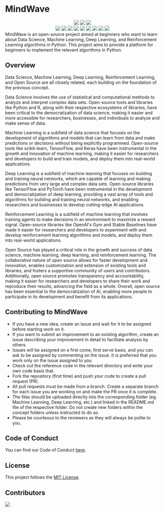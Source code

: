 # MindWave

<div align="center">
<img src="https://forthebadge.com/images/badges/built-with-love.svg" />
<img src="https://forthebadge.com/images/badges/uses-brains.svg" />
<img src="https://forthebadge.com/images/badges/powered-by-responsibility.svg" />
  <br>
  <img src="https://img.shields.io/github/repo-size/The-Data-Alchemists-Manipal/MindWave?style=for-the-badge" />
  <img src="https://img.shields.io/github/issues/The-Data-Alchemists-Manipal/MindWave?style=for-the-badge" />
  <img src="https://img.shields.io/github/issues-closed-raw/The-Data-Alchemists-Manipal/MindWave?style=for-the-badge" />
  <img src="https://img.shields.io/github/issues-pr/The-Data-Alchemists-Manipal/MindWave?style=for-the-badge" />
  <img src="https://img.shields.io/github/issues-pr-closed/The-Data-Alchemists-Manipal/MindWave?style=for-the-badge" />
  <img src="https://img.shields.io/github/license/The-Data-Alchemists-Manipal/MindWave?style=for-the-badge" />
  <img src="https://img.shields.io/github/forks/The-Data-Alchemists-Manipal/MindWave?style=for-the-badge" />
  <img src="https://img.shields.io/github/contributors/The-Data-Alchemists-Manipal/MindWave?style=for-the-badge" />
  
  <img src="https://img.shields.io/github/stars/The-Data-Alchemists-Manipal/MindWave?style=for-the-badge" />
  </div>
MindWave is an open-source project aimed at beginners who want to learn about Data Science, Machine Learning, Deep Learning, and Reinforcement Learning algorithms in Python. This project aims to provide a platform for beginners to implement the relevant algorithms in Python.

## Overview

Data Science, Machine Learning, Deep Learning, Reinforcement Learning, and Open Source are all closely related, each building on the foundation of the previous concept.

Data Science involves the use of statistical and computational methods to analyze and interpret complex data sets. Open-source tools and libraries like Python and R, along with their respective ecosystems of libraries, have been critical to the democratization of data science, making it easier and more accessible for researchers, businesses, and individuals to analyze and make sense of data.

Machine Learning is a subfield of data science that focuses on the development of algorithms and models that can learn from data and make predictions or decisions without being explicitly programmed. Open-source tools like scikit-learn, TensorFlow, and Keras have been instrumental in the growth and innovation of machine learning, making it easier for researchers and developers to build and train models, and deploy them into real-world applications.

Deep Learning is a subfield of machine learning that focuses on building and training neural networks, which are capable of learning and making predictions from very large and complex data sets. Open-source libraries like TensorFlow and PyTorch have been instrumental in the development and democratization of deep learning, providing a vast array of tools and algorithms for building and training neural networks, and enabling researchers and businesses to develop cutting-edge AI applications.

Reinforcement Learning is a subfield of machine learning that involves training agents to make decisions in an environment to maximize a reward signal. Open-source libraries like OpenAI's Gym and Stable Baselines have made it easier for researchers and developers to experiment with and develop reinforcement learning algorithms and models, and deploy them into real-world applications.

Open Source has played a critical role in the growth and success of data science, machine learning, deep learning, and reinforcement learning. The collaborative nature of open source allows for faster development and innovation, enables customization and extension of existing tools and libraries, and fosters a supportive community of users and contributors. Additionally, open source promotes transparency and accountability, making it easier for researchers and developers to share their work and reproduce their results, advancing the field as a whole. Overall, open source has been essential to the democratization of AI, enabling more people to participate in its development and benefit from its applications.

## Contributing to MindWave

- If you have a new idea, create an issue and wait for it to be assigned before starting work on it.
- If you want to submit an improvement to an existing algorithm, create an issue describing your improvement in detail to facilitate analysis by others.
- Issues will be assigned on a first come, first serve basis, and you can ask to be assigned by commenting on the issue. It is preferred that you work only on the issue assigned to you.
- Check out the reference code in the relevant directory and write your own code basis that.
- Fork the repository (first time) and push your code to create a pull request (PR).
- All pull requests must be made from a branch. Create a separate branch for each issue you are working on and make the PR once it is complete.
- The files should be uploaded directly into the corresponding folder (eg. Machine Learning, Deep Learning, etc.) and linked in the README.md file of the respective folder. Do not create new folders within the concept folders unless instructed to do so.
- Please be courteous to the reviewers as they will always be polite to you.

## Code of Conduct 

You can find our Code of Conduct [here](/CODE_OF_CONDUCT.md).

## License

This project follows the [MIT License](/LICENSE).

## Contributors

<a href="https://github.com/The-Data-Alchemists-Manipal/MindWave/graphs/contributors">
  <img src="https://contrib.rocks/image?repo=The-Data-Alchemists-Manipal/MindWave" />
</a>
